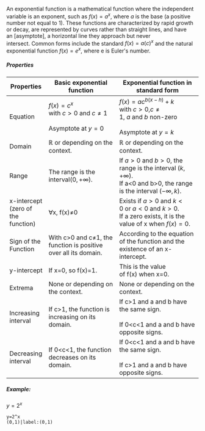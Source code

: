 An exponential function is a mathematical function where the independent variable is an exponent, such as $f(x) = a^x$, where $a$ is the base (a positive number not equal to 1). These functions are characterized by rapid growth or decay, are represented by curves rather than straight lines, and have an [asymptote], a horizontal line they approach but never intersect. Common forms include the standard $f(x) = a(c)^x$ and the natural exponential function $f(x) = e^x$, where e is Euler's number.

##### Properties

| Properties                         | Basic exponential function                                        | Exponential function in standard form                                                                            |
| ---------------------------------- | ----------------------------------------------------------------- | ---------------------------------------------------------------------------------------------------------------- |
| Equation                           | $f(x)=c^x$  <br>with $c>0$ and $c≠1$ <br>  <br>Asymptote at $y=0$ | $f(x)=ac^{b(x−h)}+k$ <br>with $c>0$,$c≠1$, $a$ and $b$ non-zero<br><br>Asymptote at $y=k$                        |
| Domain                             | $\mathbb{R}$ or depending on the context.                         | $\mathbb{R}$ or depending on the context.                                                                        |
| Range                              | The range is the interval$(0,+∞)$.                                | If $a>0$ and $b>0$, the range is the interval $(k,+∞)$.  <br>If a<0 and b>0, the range is the interval $(−∞,k)$. |
| x-intercept (zero of the function) | ∀x, f(x)≠0                                                        | Exists if $a>0$ and $k<0$ or $a<0$ and $k>0$.  <br>If a zero exists, it is the value of x when $f(x)=0$.         |
| Sign of the Function               | With c>0 and c≠1, the function is positive over all its domain.   | According to the equation of the function and the existence of an x-intercept.                                   |
| y-intercept                        | If x=0, so f(x)=1.                                                | This is the value of f(x) when x=0.                                                                              |
| Extrema                            | None or depending on the context.                                 | None or depending on the context.                                                                                |
| Increasing interval                | If c>1, the function is increasing on its domain.                 | If c>1 and a and b have the same sign.<br><br>If 0<c<1 and a and b have opposite signs.                          |
| Decreasing interval                | If 0<c<1, the function decreases on its domain.                   | If 0<c<1 and a and b have  <br>the same sign.<br><br>If c>1 and a and b have opposite signs.                     |
##### Example:
$y=2^x$ 
```desmos-graph
y=2^x
(0,1)|label:(0,1)
```